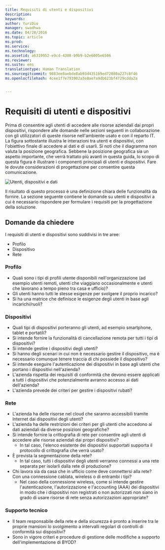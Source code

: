 ```yaml
---
title: Requisiti di utenti e dispositivi
description: 
keywords: 
author: YuriDio
manager: swadhwa
ms.date: 04/28/2016
ms.topic: article
ms.prod: 
ms.service: 
ms.technology: 
ms.assetid: a6319952-e9cd-4308-b9b9-b2e6005e6506
ms.reviewer: 
ms.suite: ems
translationtype: Human Translation
ms.sourcegitcommit: 9883ee8aebde8ab93d4351b9ed72080a227c8f46
ms.openlocfilehash: 4cee1f7e793902a3e8ae7a9db623bf4729cdda2a


---
```


# Requisiti di utenti e dispositivi

Prima di consentire agli utenti di accedere alle risorse aziendali dai propri dispositivi, rispondere alle domande nelle sezioni seguenti in collaborazione con gli utilizzatori di queste risorse nell'ambiente usato e con il reparto IT. La figura sottostante illustra le interazioni tra utenti e dispositivi, con l'obiettivo finale di accedere ai dati e di usarli. Si noti che il diagramma non valuta la posizione geografica. Sebbene la posizione geografica sia un aspetto importante, che verrà trattato più avanti in questa guida, lo scopo di questa figura è illustrare i componenti principali di utenti e dispositivi. Fare le dovute considerazioni di progettazione per consentire questa comunicazione.

![Utenti, dispositivi e dati](./media/BYOD_Figure2.png)

Il risultato di questo processo è una definizione chiara delle funzionalità da fornire. La sezione seguente contiene le domande su utenti e dispositivi a cui è necessario rispondere per formulare i requisiti per la progettazione della soluzione.

## Domande da chiedere

I requisiti di utenti e dispositivi sono suddivisi in tre aree:

- Profilo
- Dispositivo
- Rete

### Profilo

- Quali sono i tipi di profili utente disponibili nell'organizzazione (ad esempio utenti remoti, utenti che viaggiano occasionalmente e utenti che lavorano a tempo pieno tra casa e ufficio)?
- Gli utenti hanno tutti le stesse esigenze per svolgere il proprio incarico?
- Si ha una matrice che definisce le esigenze degli utenti in base agli incarichi/ruoli?


### Dispositivi

- Quali tipi di dispositivi porteranno gli utenti, ad esempio smartphone, tablet e portatili?
- Si intende fornire la funzionalità di cancellazione remota per tutti i tipi di dispositivi?
- Si intende gestire i dispositivi degli utenti?
- Si hanno degli scenari in cui non è necessario gestire il dispositivo, ma è necessario comunque tenere traccia di chi possiede il dispositivo?
- Si intende eseguire l'autenticazione dei dispositivi in base agli utenti che portano i dispositivi nell'azienda?
- L'azienda rispetta dei requisiti di conformità che devono essere applicati a tutti i dispositivi che potenzialmente avranno accesso ai dati dell'azienda?
- L'azienda prevede dei criteri per gestire i dispositivi rubati?

### Rete

- L'azienda ha delle risorse nel cloud che saranno accessibili tramite Internet dai dispositivi degli utenti?
- L'azienda ha delle restrizioni dei criteri per gli utenti che accedono ai dati aziendali da diverse posizioni geografiche?
- Si intende fornire la crittografia di rete per consentire agli utenti di accedere alle risorse aziendali dai propri dispositivi?
    - In tal caso, l'elenco esistente dei dispositivi supportati supporta il protocollo di crittografia che verrà usato?
- È prevista la segmentazione della rete?
    - In tal caso, tutti i dispositivi degli utenti verranno connessi a una rete separata per isolarli dalla rete di produzione?
- Chi lavora sia da casa che in ufficio come deve connettersi alla rete? Con una connessione cablata, wireless o di entrambi i tipi?
    - Nel caso della connessione wireless, come si intende gestire l'autenticazione, l'autorizzazione e l'accounting (AAA) dei dispositivi in modo che i dispositivi non registrati o non autorizzati non siano in grado di usare risorse di rete senza autorizzazioni appropriate?

### Supporto tecnico
- Il team responsabile della rete e della sicurezza è pronto a inserire tra le proprie mansioni lo svolgimento a intervalli regolari di controlli di conformità sui dispositivi?
- Sono in vigore criteri e procedure di gestione delle modifiche a supporto dell'implementazione di BYOD?




<!--HONumber=Aug16_HO1-->


